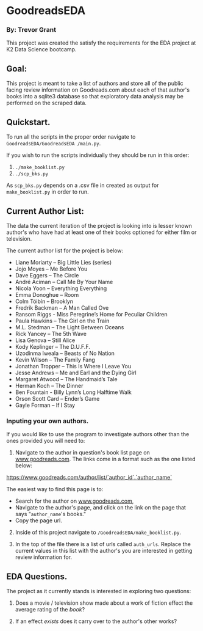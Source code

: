 # GoodreadsEDA
### By: Trevor Grant

This project was created the satisfy the requirements for the EDA project
at K2 Data Science bootcamp.

## Goal:

This project is meant to take a list of authors and store all of the public
facing review information on Goodreads.com about each of that author's books into
a sqlite3 database so that exploratory data analysis may be performed on the
scraped data.

## Quickstart.

To run all the scripts in the proper order navigate to `GoodreadsEDA/GoodreadsEDA
/main.py`.

If you wish to run the scripts individually they should be run in this order:

1. `./make_booklist.py`
2. `./scp_bks.py`

As `scp_bks.py` depends on a .csv file in created as output for `make_booklist.py`
in order to run.

## Current Author List:

The data the current iteration of the project is looking into is lesser known
author's who have had at least one of their books optioned for either film or
television.

The current author list for the project is below:

* Liane Moriarty – Big Little Lies (series)
* Jojo Moyes – Me Before You
* Dave Eggers – The Circle
* André Aciman – Call Me By Your Name
* Nicola Yoon – Everything Everything
* Emma Donoghue – Room
* Colm Tóibín – Brooklyn
* Fredrik Backman – A Man Called Ove
* Ransom Riggs - Miss Peregrine’s Home for Peculiar Children
* Paula Hawkins – The Girl on the Train
* M.L. Stedman – The Light Between Oceans
* Rick Yancey – The 5th Wave
* Lisa Genova – Still Alice
* Kody Keplinger – The D.U.F.F.
* Uzodinma Iweala – Beasts of No Nation
* Kevin Wilson – The Family Fang
* Jonathan Tropper – This Is Where I Leave You
* Jesse Andrews – Me and Earl and the Dying Girl
* Margaret Atwood – The Handmaid’s Tale
* Herman Koch – The Dinner
* Ben Fountain - Billy Lynn’s Long Halftime Walk
* Orson Scott Card – Ender’s Game
* Gayle Forman – If I Stay

### Inputing your own authors.

If you would like to use the program to investigate authors other than the ones
provided you will need to:

1. Navigate to the author in question's book list page on
www.goodreads.com. The links come in a format such as the one listed below:

https://www.goodreads.com/author/list/`author_id`.`author_name`

The easiest way to find this page is to:
- Search for the author on www.goodreads.com,
- Navigate to the author's page, and click on the link on the page that says
"`author_name`'s books."
- Copy the page url.

2. Inside of this project navigate to `/GoodreadsEDA/make_booklist.py`.

3. In the top of the file there is a list of urls called `auth_urls`. Replace
the current values in this list with the author's you are interested in getting
review information for.

## EDA Questions.

The project as it currently stands is interested in exploring two questions:

1. Does a movie / television show made about a work of fiction effect the average
rating of the <em>book</em>?

2. If an effect <em>exists</em> does it carry over to the author's other works?
